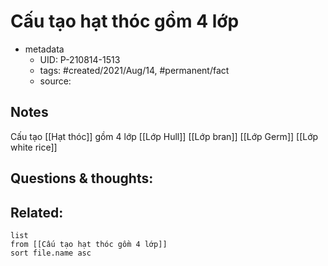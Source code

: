 ---
---

# Cấu tạo hạt thóc gồm 4 lớp

- metadata
	- UID: P-210814-1513
	- tags: #created/2021/Aug/14, #permanent/fact 
	- source: 

## Notes
Cấu tạo [[Hạt thóc]] gồm 4 lớp
[[Lớp Hull]]
[[Lớp bran]]
[[Lớp Germ]]
[[Lớp white rice]]

## Questions & thoughts:

## Related:
```dataview
list
from [[Cấu tạo hạt thóc gồm 4 lớp]]
sort file.name asc
```
